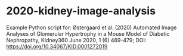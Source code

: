 # 2020-kidney-image-analysis
Example Python script for: Østergaard et al. (2020) Automated Image Analyses of Glomerular Hypertrophy in a Mouse Model of Diabetic Nephropathy, Kidney360 June 2020, 1 (6) 469-479; DOI: https://doi.org/10.34067/KID.0001272019
